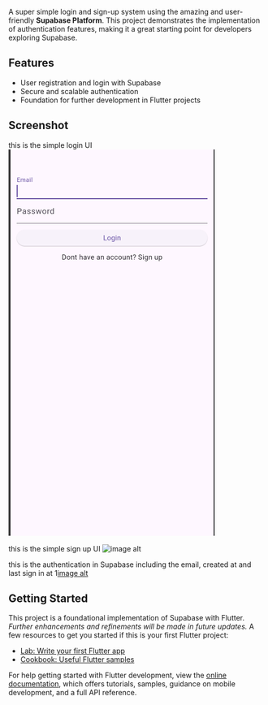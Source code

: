 A super simple login and sign-up system using the amazing and user-friendly **Supabase Platform**. This project demonstrates the implementation of authentication features, making it a great starting point for developers exploring Supabase.

## Features
- User registration and login with Supabase
- Secure and scalable authentication
- Foundation for further development in Flutter projects

## Screenshot
this is the simple login UI
![image alt](https://github.com/Jayesha09/Login-System/blob/a95be97856e69360deb839b46a2945144cbb8270/P1.png)

this is the simple sign up UI 
![image alt]([https://github.com/Jayesha09/Login-System/blob/737d66949ff611b54c37136633b17b48d6cf2aa0/P2.png](https://github.com/Jayesha09/Login-System/blob/737d66949ff611b54c37136633b17b48d6cf2aa0/P3.png))

this is the authentication in Supabase including the email, created at and last sign in at
1[image alt](https://github.com/Jayesha09/Login-System/blob/737d66949ff611b54c37136633b17b48d6cf2aa0/P5.png)







## Getting Started

This project is a foundational implementation of Supabase with Flutter.
*Further enhancements and refinements will be made in future updates.*
A few resources to get you started if this is your first Flutter project:

- [Lab: Write your first Flutter app](https://docs.flutter.dev/get-started/codelab)
- [Cookbook: Useful Flutter samples](https://docs.flutter.dev/cookbook)

For help getting started with Flutter development, view the
[online documentation](https://docs.flutter.dev/), which offers tutorials,
samples, guidance on mobile development, and a full API reference.
